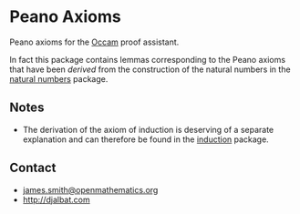 # Peano Axioms

Peano axioms for the [Occam](http://djalbat.com/occam) proof assistant.

In fact this package contains lemmas corresponding to the Peano axioms that have been *derived* from the construction of the natural numbers in the [natural numbers](https://openmathematics.org/#natural-numbers) package.

## Notes

* The derivation of the axiom of induction is deserving of a separate explanation and can therefore be found in the [induction](https://openmathematics.org/#induction) package.

## Contact

* james.smith@openmathematics.org
* http://djalbat.com
